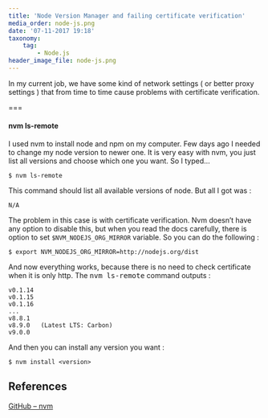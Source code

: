 ```yaml
---
title: 'Node Version Manager and failing certificate verification'
media_order: node-js.png
date: '07-11-2017 19:18'
taxonomy:
    tag:
        - Node.js
header_image_file: node-js.png
---
```


In my current job, we have some kind of network settings ( or better proxy settings ) that from time to time cause problems with certificate verification.

===

#### nvm ls-remote

I used nvm to install node and npm on my computer. Few days ago I needed to change my node version to newer one. It is very easy with nvm, you just list all versions and choose which one you want. So I typed…

```
$ nvm ls-remote
```

This command should list all available versions of node. But all I got was :

```
N/A
```

The problem in this case is with certificate verification. Nvm doesn’t have any option to disable this, but when you read the docs carefully, there is option to set `$NVM_NODEJS_ORG_MIRROR` variable. So you can do the following :

```
$ export NVM_NODEJS_ORG_MIRROR=http://nodejs.org/dist
```

And now everything works, because there is no need to check certificate when it is only http.
The <kbd>nvm ls-remote</kbd> command outputs :

```
v0.1.14
v0.1.15
v0.1.16
...
v8.8.1
v8.9.0   (Latest LTS: Carbon)
v9.0.0
```

And then you can install any version you want :

```
$ nvm install <version>
```

## References

[GitHub – nvm](https://github.com/creationix/nvm#listing-versions)
